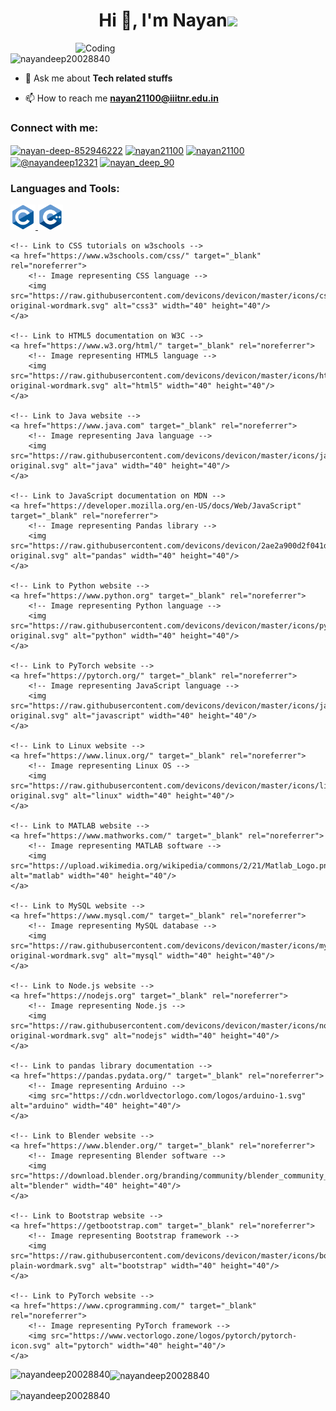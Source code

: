 
<h1 align="center">Hi 👋, I'm Nayan<img src="https://emojis.slackmojis.com/emojis/images/1536351075/4594/blob-wave.gif?1536351075" width="30" /></h1>
<img align="right" alt="Coding" width="400" src="https://miro.medium.com/max/1360/0*7Q3yvSIv_t0ioJ-Z.gif">

<p align="left"> <img src="https://komarev.com/ghpvc/?username=nayandeep20028840&label=Profile%20views&color=0e75b6&style=flat" alt="nayandeep20028840" /> </p>

- 💬 Ask me about **Tech related stuffs**

- 📫 How to reach me **nayan21100@iiitnr.edu.in**

<h3 align="left">Connect with me:</h3>

<p align="left">
<a href="https://linkedin.com/in/nayan-deep-852946222" target="blank"><img align="center" src="https://raw.githubusercontent.com/rahuldkjain/github-profile-readme-generator/master/src/images/icons/Social/linked-in-alt.svg" alt="nayan-deep-852946222" height="30" width="40" /></a>
<a href="https://codeforces.com/profile/nayan21100" target="blank"><img align="center" src="https://raw.githubusercontent.com/rahuldkjain/github-profile-readme-generator/master/src/images/icons/Social/codeforces.svg" alt="nayan21100" height="30" width="40" /></a>
<a href="https://www.codechef.com/users/nayan21100" target="blank"><img align="center" src="https://cdn.jsdelivr.net/npm/simple-icons@3.1.0/icons/codechef.svg" alt="nayan21100" height="30" width="40" /></a>
<a href="https://twitter.com/@nayandeep12321" target="blank"><img align="center" src="https://raw.githubusercontent.com/rahuldkjain/github-profile-readme-generator/master/src/images/icons/Social/twitter.svg" alt="@nayandeep12321" height="30" width="40" /></a>
<a href="https://www.instagram.com/nayan_deep_90/" target="blank"><img align="center" src="https://raw.githubusercontent.com/rahuldkjain/github-profile-readme-generator/master/src/images/icons/Social/instagram.svg" alt="nayan_deep_90" height="30" width="40" /></a>
</p>

<!-- Start of HTML code -->
<!-- This header is aligned to the left -->
<h3 align="left">Languages and Tools:</h3>

<!-- Start of paragraph with content aligned to the left -->
<p align="left">
    <!-- Link to Arduino website -->
    <a href="https://www.arduino.cc/" target="_blank" rel="noreferrer">
        <!-- Image representing C language -->
        <img src="https://raw.githubusercontent.com/devicons/devicon/master/icons/c/c-original.svg" alt="c" width="40" height="40"/>
    </a>
    <a href="https://www.w3schools.com/cpp/" target="_blank" rel="noreferrer">
        <!-- Image representing C++ language -->
        <img src="https://raw.githubusercontent.com/devicons/devicon/master/icons/cplusplus/cplusplus-original.svg" alt="cplusplus" width="40" height="40"/>
    </a>

    <!-- Link to CSS tutorials on w3schools -->
    <a href="https://www.w3schools.com/css/" target="_blank" rel="noreferrer">
        <!-- Image representing CSS language -->
        <img src="https://raw.githubusercontent.com/devicons/devicon/master/icons/css3/css3-original-wordmark.svg" alt="css3" width="40" height="40"/>
    </a>
    
    <!-- Link to HTML5 documentation on W3C -->
    <a href="https://www.w3.org/html/" target="_blank" rel="noreferrer">
        <!-- Image representing HTML5 language -->
        <img src="https://raw.githubusercontent.com/devicons/devicon/master/icons/html5/html5-original-wordmark.svg" alt="html5" width="40" height="40"/>
    </a>
    
    <!-- Link to Java website -->
    <a href="https://www.java.com" target="_blank" rel="noreferrer">
        <!-- Image representing Java language -->
        <img src="https://raw.githubusercontent.com/devicons/devicon/master/icons/java/java-original.svg" alt="java" width="40" height="40"/>
    </a>
    
    <!-- Link to JavaScript documentation on MDN -->
    <a href="https://developer.mozilla.org/en-US/docs/Web/JavaScript" target="_blank" rel="noreferrer">
        <!-- Image representing Pandas library -->
        <img src="https://raw.githubusercontent.com/devicons/devicon/2ae2a900d2f041da66e950e4d48052658d850630/icons/pandas/pandas-original.svg" alt="pandas" width="40" height="40"/>
    </a>
    
    <!-- Link to Python website -->
    <a href="https://www.python.org" target="_blank" rel="noreferrer">
        <!-- Image representing Python language -->
        <img src="https://raw.githubusercontent.com/devicons/devicon/master/icons/python/python-original.svg" alt="python" width="40" height="40"/>
    </a>
    
    <!-- Link to PyTorch website -->
    <a href="https://pytorch.org/" target="_blank" rel="noreferrer">
        <!-- Image representing JavaScript language -->
        <img src="https://raw.githubusercontent.com/devicons/devicon/master/icons/javascript/javascript-original.svg" alt="javascript" width="40" height="40"/>
    </a>
    
    <!-- Link to Linux website -->
    <a href="https://www.linux.org/" target="_blank" rel="noreferrer">
        <!-- Image representing Linux OS -->
        <img src="https://raw.githubusercontent.com/devicons/devicon/master/icons/linux/linux-original.svg" alt="linux" width="40" height="40"/>
    </a>
    
    <!-- Link to MATLAB website -->
    <a href="https://www.mathworks.com/" target="_blank" rel="noreferrer">
        <!-- Image representing MATLAB software -->
        <img src="https://upload.wikimedia.org/wikipedia/commons/2/21/Matlab_Logo.png" alt="matlab" width="40" height="40"/>
    </a>
    
    <!-- Link to MySQL website -->
    <a href="https://www.mysql.com/" target="_blank" rel="noreferrer">
        <!-- Image representing MySQL database -->
        <img src="https://raw.githubusercontent.com/devicons/devicon/master/icons/mysql/mysql-original-wordmark.svg" alt="mysql" width="40" height="40"/>
    </a>
    
    <!-- Link to Node.js website -->
    <a href="https://nodejs.org" target="_blank" rel="noreferrer">
        <!-- Image representing Node.js -->
        <img src="https://raw.githubusercontent.com/devicons/devicon/master/icons/nodejs/nodejs-original-wordmark.svg" alt="nodejs" width="40" height="40"/>
    </a>
    
    <!-- Link to pandas library documentation -->
    <a href="https://pandas.pydata.org/" target="_blank" rel="noreferrer">
        <!-- Image representing Arduino -->
        <img src="https://cdn.worldvectorlogo.com/logos/arduino-1.svg" alt="arduino" width="40" height="40"/>
    </a>
    
    <!-- Link to Blender website -->
    <a href="https://www.blender.org/" target="_blank" rel="noreferrer">
        <!-- Image representing Blender software -->
        <img src="https://download.blender.org/branding/community/blender_community_badge_white.svg" alt="blender" width="40" height="40"/>
    </a>
    
    <!-- Link to Bootstrap website -->
    <a href="https://getbootstrap.com" target="_blank" rel="noreferrer">
        <!-- Image representing Bootstrap framework -->
        <img src="https://raw.githubusercontent.com/devicons/devicon/master/icons/bootstrap/bootstrap-plain-wordmark.svg" alt="bootstrap" width="40" height="40"/>
    </a>
    
    <!-- Link to PyTorch website -->
    <a href="https://www.cprogramming.com/" target="_blank" rel="noreferrer">
        <!-- Image representing PyTorch framework -->
        <img src="https://www.vectorlogo.zone/logos/pytorch/pytorch-icon.svg" alt="pytorch" width="40" height="40"/>
    </a>
</p>
<!-- End of HTML code -->


<!-- GitHub Readme Stats - Top Languages -->
<p>
    <img align="left" src="https://github-readme-stats.vercel.app/api/top-langs?username=nayandeep20028840&show_icons=true&locale=en&layout=compact" alt="nayandeep20028840" />
</p>

<!-- GitHub Readme Stats - Contributions -->
<p>
    <img align="center" src="https://github-readme-stats.vercel.app/api?username=nayandeep20028840&show_icons=true&locale=en" alt="nayandeep20028840" />
</p>

<!-- GitHub Readme Stats - Streak -->
<p>
    <img align="center" src="https://github-readme-streak-stats.herokuapp.com/?user=nayandeep20028840&" alt="nayandeep20028840" />
</p>



